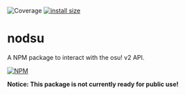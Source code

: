 ![Coverage](https://github.com/ethamitc/nodsu/workflows/Coverage/badge.svg)
[![install size](https://packagephobia.com/badge?p=nodsu)](https://packagephobia.com/result?p=nodsu)

# nodsu
A NPM package to interact with the osu! v2 API.

[![NPM](https://nodei.co/npm/nodsu.png)](https://nodei.co/npm/<package>/)

**Notice: This package is not currently ready for public use!**
